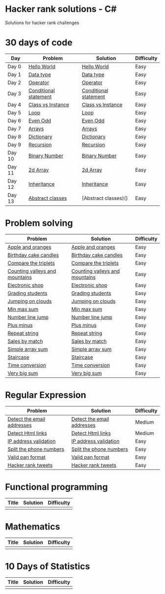 # Hacker rank solutions - C#
Solutions for hacker rank challenges

# 30 days of code
Day | Problem | Solution | Difficulty |
| --- | ------- | -------- | ---------- |
| Day 0 | [Hello World](https://www.hackerrank.com/challenges/30-hello-world/problem) | [Hello World](https://github.com/frozenprakash/hacker-rank-solutions/blob/master/hacker-rank-solutions/ThirtyDaysOfCode/Day00_HelloWorld.cs) | Easy |
| Day 1 | [Data type](https://www.hackerrank.com/challenges/30-data-types/problem) | [Data type](https://github.com/frozenprakash/hacker-rank-solutions/blob/master/hacker-rank-solutions/ThirtyDaysOfCode/Day01_DataTypes.cs) | Easy |
| Day 2 | [Operator](https://www.hackerrank.com/challenges/30-operators/problem) | [Operator](https://github.com/frozenprakash/hacker-rank-solutions/blob/master/hacker-rank-solutions/ThirtyDaysOfCode/Day02_Operators.cs) | Easy |
| Day 3 | [Conditional statement](https://www.hackerrank.com/challenges/30-conditional-statements/problem) | [Conditional statement](https://github.com/frozenprakash/hacker-rank-solutions/blob/master/hacker-rank-solutions/ThirtyDaysOfCode/Day03_ConditionalStatement.cs) | Easy |
| Day 4 | [Class vs Instance](https://www.hackerrank.com/challenges/30-class-vs-instance/problem) | [Class vs Instance](https://github.com/frozenprakash/hacker-rank-solutions/blob/master/hacker-rank-solutions/ThirtyDaysOfCode/Day04_ClassVsInstance.cs) | Easy |
| Day 5 | [Loop](https://www.hackerrank.com/challenges/30-loops/problem) | [Loop](https://github.com/frozenprakash/hacker-rank-solutions/blob/master/hacker-rank-solutions/ThirtyDaysOfCode/Day05_Loops.cs) | Easy |
| Day 6 | [Even Odd](https://www.hackerrank.com/challenges/30-review-loop/problem) | [Even Odd](https://github.com/frozenprakash/hacker-rank-solutions/blob/master/hacker-rank-solutions/ThirtyDaysOfCode/Day06_EvenOdd.cs) | Easy |
| Day 7 | [Arrays](https://www.hackerrank.com/challenges/30-arrays/problem) | [Arrays](https://github.com/frozenprakash/hacker-rank-solutions/blob/master/hacker-rank-solutions/ThirtyDaysOfCode/Day07_Arrays.cs) | Easy |
| Day 8 | [Dictionary](https://www.hackerrank.com/challenges/30-dictionaries-and-maps/problem) | [Dictionary](https://github.com/frozenprakash/hacker-rank-solutions/blob/master/hacker-rank-solutions/ThirtyDaysOfCode/Day08_Dictionary.cs) | Easy |
| Day 9 | [Recursion](https://www.hackerrank.com/challenges/30-recursion/problem) | [Recursion](https://github.com/frozenprakash/hacker-rank-solutions/blob/master/hacker-rank-solutions/ThirtyDaysOfCode/Day09_Recursion.cs) | Easy |
| Day 10 | [Binary Number](https://www.hackerrank.com/challenges/30-binary-numbers/problem) | [Binary Number](https://github.com/frozenprakash/hacker-rank-solutions/blob/master/hacker-rank-solutions/ThirtyDaysOfCode/Day10_BinaryNumbers.cs) | Easy |
| Day 11 | [2d Array](https://www.hackerrank.com/challenges/30-2d-arrays/problem) | [2d Array](https://github.com/frozenprakash/hacker-rank-solutions/blob/master/hacker-rank-solutions/ThirtyDaysOfCode/Day11_2DArrays.cs) | Easy
| Day 12 | [Inheritance](https://www.hackerrank.com/challenges/30-inheritance/problem) | [Inheritance](https://github.com/frozenprakash/hacker-rank-solutions/blob/master/hacker-rank-solutions/ThirtyDaysOfCode/Day12_Inheritance.cs) | Easy
| Day 13 | [Abstract classes](https://www.hackerrank.com/challenges/30-abstract-classes/problem) | [Abstract classes)() | Easy

# Problem solving

Problem | Solution | Difficulty |
| ------- | -------- | ---------- |
| [Apple and oranges](https://www.hackerrank.com/challenges/apple-and-orange/problem) | [Apple and oranges](https://github.com/frozenprakash/hacker-rank-solutions/blob/master/hacker-rank-solutions/ProblemSolving/AppleAndOrange.cs) | Easy |
| [Birthday cake candles](https://www.hackerrank.com/challenges/birthday-cake-candles/problem)| [Birthday cake candles](https://github.com/frozenprakash/hacker-rank-solutions/blob/master/hacker-rank-solutions/ProblemSolving/BirthdayCakeCandles.cs) | Easy |
| [Compare the triplets](https://www.hackerrank.com/challenges/compare-the-triplets/problem)| [Compare the triplets](https://github.com/frozenprakash/hacker-rank-solutions/blob/master/hacker-rank-solutions/ProblemSolving/CompareTheTriplets.cs) | Easy |
| [Counting valleys and mountains](https://www.hackerrank.com/challenges/counting-valleys/problem)| [Counting valleys and mountains](https://github.com/frozenprakash/hacker-rank-solutions/blob/master/hacker-rank-solutions/ProblemSolving/CountingValleysAndMountains.cs) | Easy |
| [Electronic shop](https://www.hackerrank.com/challenges/electronics-shop/problem)| [Electronic shop](https://github.com/frozenprakash/hacker-rank-solutions/blob/master/hacker-rank-solutions/ProblemSolving/ElectronicShop.cs) | Easy |
| [Grading students](https://www.hackerrank.com/challenges/grading/problem)| [Grading students](https://github.com/frozenprakash/hacker-rank-solutions/blob/master/hacker-rank-solutions/ProblemSolving/GradingStudents.cs) | Easy |
| [Jumping on clouds](https://www.hackerrank.com/challenges/jumping-on-the-clouds/problem)| [Jumping on clouds](https://github.com/frozenprakash/hacker-rank-solutions/blob/master/hacker-rank-solutions/ProblemSolving/JumpingOnCloud.cs) | Easy |
| [Min max sum](https://www.hackerrank.com/challenges/mini-max-sum/problem)| [Min max sum](https://github.com/frozenprakash/hacker-rank-solutions/blob/master/hacker-rank-solutions/ProblemSolving/MinMaxSum.cs) | Easy |
| [Number line jump](https://www.hackerrank.com/challenges/kangaroo/problem)| [Number line jump](https://github.com/frozenprakash/hacker-rank-solutions/blob/master/hacker-rank-solutions/ProblemSolving/NumberLineJump.cs) | Easy |
| [Plus minus](https://www.hackerrank.com/challenges/plus-minus/problem)| [Plus minus](https://github.com/frozenprakash/hacker-rank-solutions/blob/master/hacker-rank-solutions/ProblemSolving/PlusMinus.cs) | Easy |
| [Repeat string](https://www.hackerrank.com/challenges/repeated-string/problem)| [Repeat string](https://github.com/frozenprakash/hacker-rank-solutions/blob/master/hacker-rank-solutions/ProblemSolving/RepeatedString.cs) | Easy |
| [Sales by match](https://www.hackerrank.com/challenges/sock-merchant/problem)| [Sales by match](https://github.com/frozenprakash/hacker-rank-solutions/blob/master/hacker-rank-solutions/ProblemSolving/SalesByMatch.cs) | Easy |
| [Simple array sum](https://www.hackerrank.com/challenges/simple-array-sum/problem)| [Simple array sum](https://github.com/frozenprakash/hacker-rank-solutions/blob/master/hacker-rank-solutions/ProblemSolving/SimpleArraySum.cs) | Easy |
| [Staircase](https://www.hackerrank.com/challenges/staircase/problem)| [Staircase](https://github.com/frozenprakash/hacker-rank-solutions/blob/master/hacker-rank-solutions/ProblemSolving/Staircase.cs) | Easy |
| [Time conversion](https://www.hackerrank.com/challenges/time-conversion/problem)| [Time conversion](https://github.com/frozenprakash/hacker-rank-solutions/blob/master/hacker-rank-solutions/ProblemSolving/TimeConversion.cs) | Easy |
| [Very big sum](https://www.hackerrank.com/challenges/a-very-big-sum/problem)| [Very big sum](https://github.com/frozenprakash/hacker-rank-solutions/blob/master/hacker-rank-solutions/ProblemSolving/VeryBigSum.cs) | Easy |

# Regular Expression

Problem | Solution | Difficulty |
|-----| -------- | ---------- |
| [Detect the email addresses](https://www.hackerrank.com/challenges/detect-the-email-addresses/problem) | [Detect the email addresses](https://github.com/frozenprakash/hacker-rank-solutions/blob/master/hacker-rank-solutions/RegExp/DetectTheEmailAddresses.cs) | Medium |
| [Detect Html links](https://www.hackerrank.com/challenges/detect-html-links/problem) | [Detect Html links](https://github.com/frozenprakash/hacker-rank-solutions/blob/master/hacker-rank-solutions/RegExp/DetectHtmlLinks.cs) | Medium
| [IP address validation](https://www.hackerrank.com/challenges/ip-address-validation/problem) | [IP address validation](https://github.com/frozenprakash/hacker-rank-solutions/blob/master/hacker-rank-solutions/RegExp/IPAddressValidation.cs) | Easy
| [Split the phone numbers](https://www.hackerrank.com/challenges/split-number/problem) | [Split the phone numbers](https://github.com/frozenprakash/hacker-rank-solutions/blob/master/hacker-rank-solutions/RegExp/SplitThePhoneNumbers.cs) | Easy
| [Valid pan format](https://www.hackerrank.com/challenges/valid-pan-format/problem) | [Valid pan format](https://github.com/frozenprakash/hacker-rank-solutions/blob/master/hacker-rank-solutions/RegExp/ValidPanFormat.cs) | Easy
| [Hacker rank tweets](https://www.hackerrank.com/challenges/hackerrank-tweets/problem) | [Hacker rank tweets](https://github.com/frozenprakash/hacker-rank-solutions/blob/master/hacker-rank-solutions/RegExp/HackerrankTweets.cs) | Easy

# Functional programming

Title | Solution | Difficulty |
|-----| -------- | ---------- |
| | | |

# Mathematics

Title | Solution | Difficulty |
|-----| -------- | ---------- |
| | | |

# 10 Days of Statistics

Title | Solution | Difficulty |
|-----| -------- | ---------- |
| | | |
